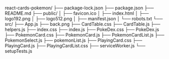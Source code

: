react-cards-pokemon/
├── package-lock.json
├── package.json
├── README.md
├── public/
│   ├── favicon.ico
│   ├── index.html
│   ├── logo192.png
│   ├── logo512.png
│   ├── manifest.json
│   └── robots.txt
└── src/
    ├── App.js
    ├── back.png
    ├── CardTable.css
    ├── CardTable.js
    ├── helpers.js
    ├── index.css
    ├── index.js
    ├── PokeDex.css
    ├── PokeDex.js
    ├── PokemonCard.css
    ├── PokemonCard.js
    ├── PokemonCardList.js
    ├── PokemonSelect.js
    ├── pokemonList.js
    ├── PlayingCard.css
    ├── PlayingCard.js
    ├── PlayingCardList.css
    ├── serviceWorker.js
    └── setupTests.js